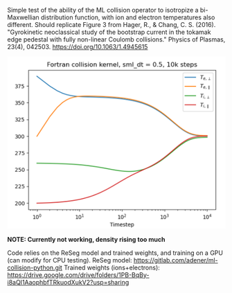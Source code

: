Simple test of the ability of the ML collision operator to isotropize a bi-Maxwellian distribution function, 
with ion and electron temperatures also different. Should replicate Figure 3 from Hager, R., & Chang, C. S. (2016). "Gyrokinetic neoclassical study of the bootstrap current in the tokamak edge pedestal with fully non-linear Coulomb collisions." Physics of Plasmas, 23(4), 042503. https://doi.org/10.1063/1.4945615

![alt text](https://github.com/rmchurch/col_kernel_python/blob/master/fortran_collision_kernel.png)

**NOTE: Currently not working, density rising too much**

Code relies on the ReSeg model and trained weights, and training on a GPU (can modify for CPU testing).
ReSeg model: https://gitlab.com/adener/ml-collision-python.git
Trained weights (ions+electrons): https://drive.google.com/drive/folders/1PB-BqBy-i8aQI1AaophbfTRkuodXukV2?usp=sharing

